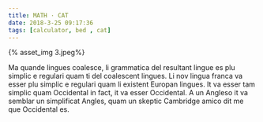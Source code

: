 ```yaml
---
title: MATH · CAT
date: 2018-3-25 09:17:36
tags: [calculator, bed , cat]
---
```

{% asset_img 3.jpeg%}

<p>Ma quande lingues coalesce, li grammatica del resultant lingue es plu simplic e regulari quam ti del coalescent lingues. Li nov lingua franca va esser plu simplic e regulari quam li existent Europan lingues. It va esser tam simplic quam Occidental in fact, it va esser Occidental. A un Angleso it va semblar un simplificat Angles, quam un skeptic Cambridge amico dit me que Occidental es. 
</p>